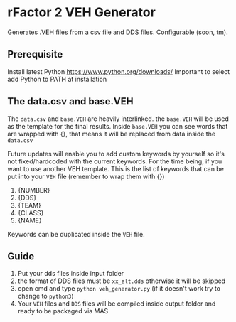 # rFactor 2 VEH Generator
Generates .VEH files from a csv file and DDS files.
Configurable (soon, tm).

## Prerequisite
Install latest Python https://www.python.org/downloads/
Important to select add Python to PATH at installation

## The data.csv and base.VEH
The `data.csv` and `base.VEH` are heavily interlinked.
the `base.VEH` will be used as the template for the final results.
Inside `base.VEH` you can see words that are wrapped with {}, that means
it will be replaced from data inside the `data.csv`

Future updates will enable you to add custom keywords by yourself so it's
not fixed/hardcoded with the current keywords.
For the time being, if you want to use another VEH template. This is the list
of keywords that can be put into your `VEH` file 
(remember to wrap them with {})

1. {NUMBER}
2. {DDS}
3. {TEAM}
4. {CLASS}
5. {NAME}

Keywords can be duplicated inside the `VEH` file.

## Guide
1. Put your dds files inside input folder
2. the format of DDS files must be `xx_alt.dds` otherwise it will be skipped
3. open cmd and type `python veh_generator.py`
    (if it doesn't work try to change to `python3`)
4. Your `VEH` files and `DDS` files will be compiled inside output folder
    and ready to be packaged via MAS

